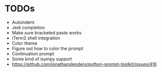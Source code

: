 # TODOs

- Autoindent
- Jedi completion
- Make sure bracketed paste works
- iTerm2 shell integration
- Color theme
- Figure out how to color the prompt
- Continuation prompt
- Some kind of isympy support
- https://github.com/jonathanslenders/python-prompt-toolkit/issues/416
